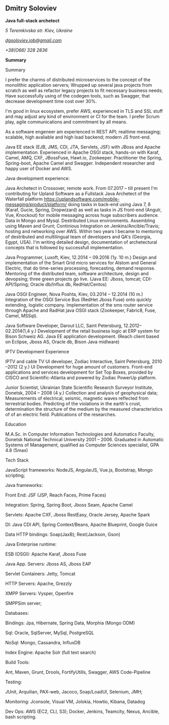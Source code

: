 ## Dmitry Soloviev

**Java full-stack archetect**

*5 Teremkivska str. Kiev, Ukraine*

*dgsoloviev.job@gmail.com*

*+38(O66) 328 2836*

**Summary**

Summary

I prefer the charms of distributed microservices to the concept of the monolithic application servers; 
Wrupped up several java projects from scratch as well as refactor legacy projects to fit necessary business needs;
Have successfully using of the codegen tools, such as Swagger, that decrease development time cost over 30%.

I'm good in linux ecosystem, prefer AWS, experienced in TLS and SSL stuff and may adjust any kind of environment or CI for the team.
I prefer Scrum play, agile communications and commitment by all means.

As a software engeneer am experienced in REST API; realtime messaging; scalable, high avaliable and high load backend; modern JS front-end.

Java EE stack (EJB, JMS, CDI, JTA, Servlets, JSF) with JBoss and Apache implementation.
Experienced in Apache OSGI stack, hands-on with Karaf, Camel, AMQ, CXF, JBossFuse, Hawt.io, Zookeeper.
Practitioner the Spring, Spring-boot, Apache Camel and Swagger.
Independent researcher and happy user of Docker and AWS.

Java development experience:

Java Archetect in Crossover, remote work. 
From 07.2017 – till present I'm contributing for Upland Software as a Fullstack Java Archetect of the Waterfall platform https://uplandsoftware.com/mobile-messaging/product/platform/ doing tasks in back-end using Java 7, 8 (Karaf, Gucie, Spring, Dropwizard) as well as tasks in JS front-end (Angulr, Vue, Knockout) for mobile messaging across huge subscribers audience. 
Data in Mongo and Mysql. Destributed Linux environments.
Assembling using Maven and Grunt; Continious Integration on Jenkins/Ancible/Travis; hosting and networking over AWS.
Within  two years I became to mentoring of destributed and multilingual team of developers and QA's (Georgia, Egypt, USA). 
I'm writing detailed design, documentation of archetectural concepts that is followed by successfull implementation.

Java Programmer, Luxoft, Kiev, 12.2014 – 09.2016 (1y. 10 m.)
Design and implementation of the Smart Grid micro services for Alstom and General Electric, that do time-series processing, forecasting, demand response. Mentoring of the distributed team, software architecture, design and devopsing; three green projects go live. (Java EE: Jboss, tomcat; CDI-API/Spring; Oracle db/Influx db, RedHat/Centos)

Java OSGI Engineer, Nova Poshta, Kiev, 03.2014 – 12.2014 (10 m.)
Integration of the OSGI Service Bus (RedHet Jboss Fuse) onto quickly extending, logistic company. Implementation of the sms router service through Apache and RadHat java OSGI stack (Zookeeper, Fabric8, Fuse, Camel, MSSql).

Java Software Developer, Darout LLC, Saint Petersburg, 12.2012–02.2014(1,4 y.)
Development of the retail business logic at ERP system for Bison Schweiz AG. Java EE application development. (Reach client based on Eclipse, Jboss AS, Oracle db, Bison Java midlware)

IPTV Development Experience

IPTV and cable TV UI developer, Zodiac Interactive, Saint Petersburg, 2010 –2012 (2 y.)
UI Development for huge amount of customers. Front-end applications and services development for Set Top Boxes, provided by CISCO and Scientific-Atlanta and powered by Zodiac PowerUp platform.

Junior Scientist, Ukrainian State Scientific Research Surveyor Institute, Donetsk, 2004 – 2008 (4 y.)
Collection and analysis of geophysical data; Measurements of electrical, seismic, magnetic waves reflected from terrestrial bodies. Predicting of the violations in the earth's crust, determination the structure of the medium by the measured characteristics of of an electric field. Publications of the researches.

Education

M.A.Sc. in Computer Information Technologies and Automatics Faculty, Donetsk National Technical University 2001 – 2006. Graduated in Automatic Systems of Management, qualified as Computer Sciences specialist, GPA 4.8 (5max)

Tech Stack

JavaScript frameworks: NodeJS, AngularJS, Vue.js, Bootstrap, Mongo scripting;

Java frameworks:

Front End: JSF (JSP, Reach Faces, Prime Faces)

Integration: Spring, Spring Boot, Jboss Seam, Apache Camel

Servlets: Apache CXF, Jboss RestEasy, Oracle Jersey, Apache Spark

DI: Java CDI API, Spring Context/Beans, Apache Blueprint, Google Guice

Data HTTP bindings: Soap(JaxB); Rest(Jackson, Gson)

Java Enterprise runtime:

ESB (OSGI): Apache Karaf, Jboss Fuse

Java App. Servers: Jboss AS, Jboss EAP

Servlet Containers: Jetty, Tomcat

HTTP Servers: Apache, Grezzly

XMPP Servers: Vysper, Openfire

SMPPSim server;

Databases:

Bindings: Jpa, Hibernate, Spring Data, Morphia (Mongo ODM)

Sql: Oracle, SqlServer, MySql, PostgreSQL

NoSql: Mongo, Cassandra, InfluxDB

Index Engine: Apache Solr (full text search)

Build Tools:

Ant, Maven, Grunt, Drools, FortifyUtills, Swagger, AWS Code-Pipeline

Testing:

JUnit, Arquilian, PAX-web, Jacoco, Soap/LoadUI, Selenium, JMH;

Monitoring:
Jconsole, Visual VM, Jolokia, Howtio, Kibana, Datadog

Dev Ops:
AWS (EC2, CLI, S3); Docker, Jenkins, Teamcity, Nexus, Ancible, bash scripting.
